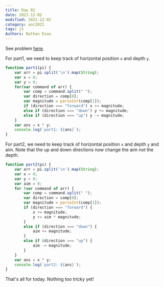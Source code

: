 ```yaml
---
title: Day 02
date: 2021-12-02
modified: 2021-12-02
category: aoc2021
tags: js
Authors: Nathan Esau
---
```


See problem [here](https://adventofcode.com/2021/day/2).

For part1, we need to keep track of horizontal position `x` and depth `y`.

```js
function part1(pi) {
    var arr = pi.split('\n').map(String);
    var x = 0;
    var y = 0;
    for(var command of arr) {
        var comp = command.split(" ");
        var direction = comp[0];
        var magnitude = parseInt(comp[1]);
        if (direction === "forward") x += magnitude;
        else if (direction === "down") y += magnitude;
        else if (direction === "up") y -= magnitude;
    }
    var ans = x * y;
    console.log(`part1: ${ans}`);
}
```

For part2, we need to keep track of horizontal position `x` and depth `y` and aim. Note that the up and down directions now change the aim not the depth.

```js
function part2(pi) {
    var arr = pi.split('\n').map(String);
    var x = 0;
    var y = 0;
    var aim = 0;
    for (var command of arr) {
        var comp = command.split(" ");
        var direction = comp[0];
        var magnitude = parseInt(comp[1]);
        if (direction === "forward") {
            x += magnitude;
            y += aim * magnitude;
        }
        else if (direction === "down") {
            aim += magnitude;
        }
        else if (direction === "up") {
            aim -= magnitude;
        }
    }
    var ans = x * y;
    console.log(`part2: ${ans}`);
}
```

That's all for today. Nothing too tricky yet!